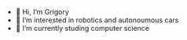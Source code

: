 - 👋 Hi, I’m Grigory
- 👀 I’m interested in robotics and autonoumous cars
- 🌱 I’m currently studing computer science

<!---
grig-husky-demo-simulation/grig-husky-demo-simulation is a ✨ special ✨ repository because its `README.md` (this file) appears on your GitHub profile.
You can click the Preview link to take a look at your changes.
--->
